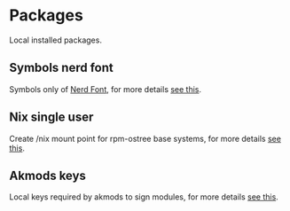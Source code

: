 # Packages

Local installed packages.

## Symbols nerd font

Symbols only of [Nerd Font](https://www.nerdfonts.com/), for more details
[see this](https://github.com/ryanoasis/nerd-fonts/wiki/Font-Substitution-&-Fallback).

## Nix single user

Create /nix mount point for rpm-ostree base systems, for more details
[see this](https://github.com/moduon/nix-installers).

## Akmods keys

Local keys required by akmods to sign modules, for more details
[see this](https://github.com/CheariX/silverblue-akmods-keys).
